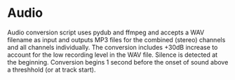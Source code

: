 # Audio
Audio conversion script uses pydub and ffmpeg and accepts a WAV filename as input and outputs MP3 files for the combined (stereo) channels and all channels individually. The conversion includes +30dB increase to account for the low recording level in the WAV file. Silence is detected at the beginning. Conversion begins 1 second before the onset of sound above a threshhold (or at track start). 
